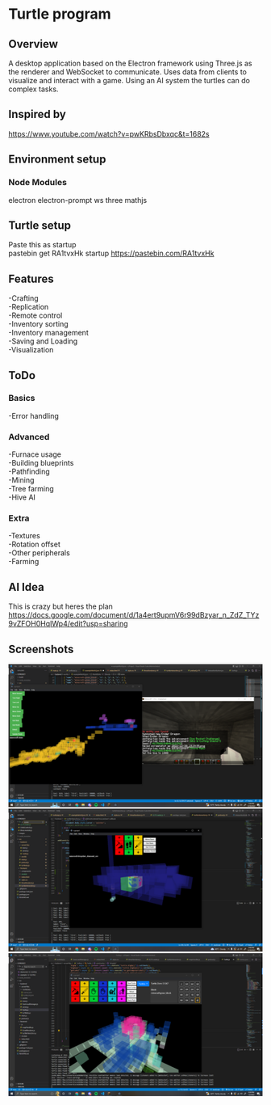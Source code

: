 # Turtle program
## Overview
A desktop application based on the Electron framework using Three.js as the renderer and WebSocket to communicate. Uses data from clients to visualize and interact with a game. Using an AI system the turtles can do complex tasks.

## Inspired by
https://www.youtube.com/watch?v=pwKRbsDbxqc&t=1682s

## Environment setup
### Node Modules
electron
electron-prompt
ws
three
mathjs

## Turtle setup
Paste this as startup\
pastebin get RA1tvxHk startup
https://pastebin.com/RA1tvxHk

## Features
-Crafting\
-Replication\
-Remote control\
-Inventory sorting\
-Inventory management\
-Saving and Loading\
-Visualization

## ToDo
### Basics
-Error handling

### Advanced
-Furnace usage\
-Building blueprints\
-Pathfinding\
-Mining\
-Tree farming\
-Hive AI

### Extra
-Textures\
-Rotation offset\
-Other peripherals\
-Farming

## AI Idea
This is crazy but heres the plan
https://docs.google.com/document/d/1a4ert9upmV6r99dBzyar_n_ZdZ_TYz9vZFOH0HqIWp4/edit?usp=sharing

## Screenshots
![Initial Tests](./images/example-12-30.PNG)
![Diamonds](./images/diamonds-12-30.PNG)
![House](./images/house-1-2.PNG)
